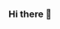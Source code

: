 ### Hi there 👋

<!--
**soonstogether/soonstogether** is a ✨ _special_ ✨ repository because its `README.md` (this file) appears on your GitHub profile.

Here are some ideas to get you started:

- 🔭 I’m currently working on ...
- 🌱 I’m currently learning ...
- 👯 I’m looking to collaborate on ...
- 🤔 I’m looking for help with ...
- 💬 Ask me about ...f 
- 📫 How to reach me: ...
- 😄 Pronouns: ...
- ⚡ Fun fact: ...
-->
